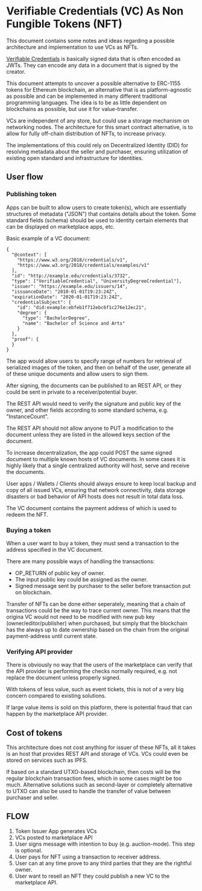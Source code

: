 # Verifiable Credentials (VC) As Non Fungible Tokens (NFT)

This document contains some notes and ideas regarding a possible architecture and implementation to use VCs as NFTs.

[Verifiable Credentials](https://www.w3.org/TR/vc-data-model/) is basically signed data that is often encoded as JWTs. They can encode any data in a document that is signed by the creator.

This document attempts to uncover a possible alternative to ERC-1155 tokens for Ethereum blockchain, an alternative that is as platform-agnostic as possible and can be implemented in many different traditional programming languages. The idea is to be as little dependent on blockchains as possible, but use it for value-transfer.

VCs are independent of any store, but could use a storage mechanism on networking nodes. The architecture for this smart contract alternative, is to allow for fully off-chain distribution of NFTs, to increase privacy.

The implementations of this could rely on Decentralized Identity (DID) for resolving metadata about the seller and purchaser, ensuring utilization of existing open standard and infrastructure for identities.

## User flow

### Publishing token

Apps can be built to allow users to create token(s), which are essentially structures of metadata ("JSON") that contains details about the token. Some standard fields (schema) should be used to identity certain elements that can be displayed on marketplace apps, etc.

Basic example of a VC document:

```
{
  "@context": [
    "https://www.w3.org/2018/credentials/v1",
    "https://www.w3.org/2018/credentials/examples/v1"
  ],
  "id": "http://example.edu/credentials/3732",
  "type": ["VerifiableCredential", "UniversityDegreeCredential"],
  "issuer": "https://example.edu/issuers/14",
  "issuanceDate": "2010-01-01T19:23:24Z",
  "expirationDate": "2020-01-01T19:23:24Z",
  "credentialSubject": {
    "id": "did:example:ebfeb1f712ebc6f1c276e12ec21",
    "degree": {
      "type": "BachelorDegree",
      "name": "Bachelor of Science and Arts"
    }
  },
  "proof": { 
  }
}
```

The app would allow users to specify range of numbers for retrieval of serialized images of the token, and then on behalf of the user, generate all of these unique documents and allow users to sign them.

After signing, the documents can be published to an REST API, or they could be sent in private to a receiver/potential buyer.

The REST API would need to verify the signature and public key of the owner, and other fields according to some standard schema, e.g. "InstanceCount".

The REST API should not allow anyone to PUT a modification to the document unless they are listed in the allowed keys section of the document.

To increase decentralization, the app could POST the same signed document to multiple known hosts of VC documents. In some cases it is highly likely that a single centralized authority will host, serve and receive the documents.

User apps / Wallets / Clients should always ensure to keep local backup and copy of all issued VCs, ensuring that network connectivity, data storage disasters or bad behavior of API hosts does not result in total data loss.

The VC document contains the payment address of which is used to redeem the NFT.

### Buying a token

When a user want to buy a token, they must send a transaction to the address specified in the VC document.

There are many possible ways of handling the transactions:

- OP_RETURN of public key of owner.
- The input public key could be assigned as the owner.
- Signed message sent by purchaser to the seller before transaction put on blockchain.

Transfer of NFTs can be done either seperately, meaning that a chain of transactions could be the way to trace current owner. This means that the origina VC would not need to be modified with new pub key (owner/editor/publisher) when purchased, but simply that the blockchain has the always up to date ownership based on the chain from the original payment-address until current state.

### Verifying API provider

There is obviously no way that the users of the marketplace can verify that the API provider is performing the checks normally required, e.g. not replace the document unless properly signed.

With tokens of less value, such as event tickets, this is not of a very big concern compared to existing solutions.

If large value items is sold on this platform, there is potential fraud that can happen by the marketplace API provider.

## Cost of tokens

This architecture does not cost anything for issuer of these NFTs, all it takes is an host that provides REST API and storage of VCs. VCs could even be stored on services such as IPFS.

If based on a standard UTXO-based blockchain, then costs will be the regular blockchain transaction fees, which in some cases might be too much. Alternative solutions such as second-layer or completely alternative to UTXO can also be used to handle the transfer of value between purchaser and seller.

## FLOW

1. Token Issuer App generates VCs
1. VCs posted to marketplace API
1. User signs message with intention to buy (e.g. auction-mode). This step is optional.
1. User pays for NFT using a transaction to receiver address.
1. User can at any time prove to any third parties that they are the rightful owner.
1. User want to resell an NFT they could publish a new VC to the marketplace API.